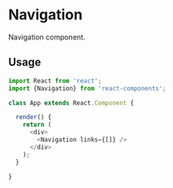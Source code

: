 
# Navigation

Navigation component.

## Usage

```js
import React from 'react';
import {Navigation} from 'react-components';

class App extends React.Component {

  render() {
    return (
      <div>
        <Navigation links={[]} />
      </div>
    );
  }

}
```
